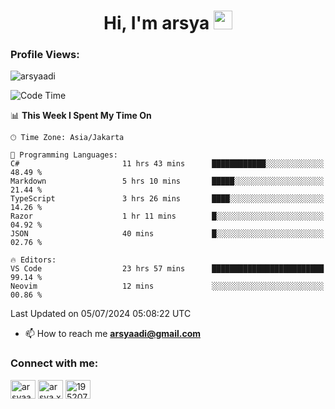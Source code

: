 <h1 align="center">Hi, I'm arsya 
  <img src="https://media.giphy.com/media/hvRJCLFzcasrR4ia7z/giphy.gif" width="30px"/>
</h1>

<p align="left"> <h3>Profile Views:</h3> <img src="https://komarev.com/ghpvc/?username=arsyaadi&label=Profile%20views&color=0e75b6&style=flat" alt="arsyaadi" /> </p>

<!--START_SECTION:waka-->
![Code Time](http://img.shields.io/badge/Code%20Time-2%2C877%20hrs%2038%20mins-blue)

📊 **This Week I Spent My Time On** 

```text
🕑︎ Time Zone: Asia/Jakarta

💬 Programming Languages: 
C#                       11 hrs 43 mins      ████████████░░░░░░░░░░░░░   48.49 % 
Markdown                 5 hrs 10 mins       █████░░░░░░░░░░░░░░░░░░░░   21.44 % 
TypeScript               3 hrs 26 mins       ████░░░░░░░░░░░░░░░░░░░░░   14.26 % 
Razor                    1 hr 11 mins        █░░░░░░░░░░░░░░░░░░░░░░░░   04.92 % 
JSON                     40 mins             █░░░░░░░░░░░░░░░░░░░░░░░░   02.76 % 

🔥 Editors: 
VS Code                  23 hrs 57 mins      █████████████████████████   99.14 % 
Neovim                   12 mins             ░░░░░░░░░░░░░░░░░░░░░░░░░   00.86 % 
```


 Last Updated on 05/07/2024 05:08:22 UTC
<!--END_SECTION:waka-->

- 📫 How to reach me **arsyaadi@gmail.com**


<h3 align="left">Connect with me:</h3>
<p align="left">
<a href="https://linkedin.com/in/arsyaadi" target="blank"><img align="center" src="https://raw.githubusercontent.com/rahuldkjain/github-profile-readme-generator/master/src/images/icons/Social/linked-in-alt.svg" alt="arsyaadi" height="30" width="40" /></a>
<a href="https://fb.com/arsya.xkz" target="blank"><img align="center" src="https://raw.githubusercontent.com/rahuldkjain/github-profile-readme-generator/master/src/images/icons/Social/facebook.svg" alt="arsya.xkz" height="30" width="40" /></a>
<a href="https://stackoverflow.com/users/19520749" target="blank"><img align="center" src="https://raw.githubusercontent.com/rahuldkjain/github-profile-readme-generator/master/src/images/icons/Social/stack-overflow.svg" alt="19520749" height="30" width="40" /></a>
</p>
